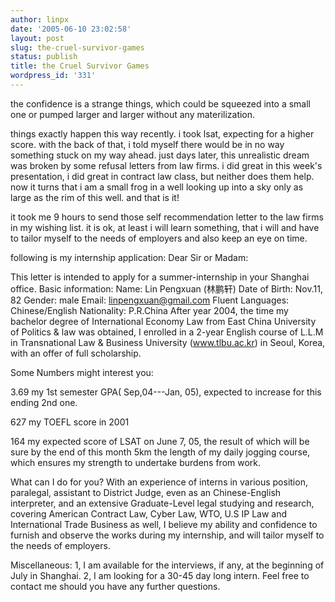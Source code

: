 ```yaml
---
author: linpx
date: '2005-06-10 23:02:58'
layout: post
slug: the-cruel-survivor-games
status: publish
title: the Cruel Survivor Games
wordpress_id: '331'
---
```


the confidence is a strange things, which could be squeezed into a small one
or pumped larger and larger without any materilization.

things exactly happen this way recently. i took lsat, expecting for a higher
score. with the back of that, i told myself there would be in no way something
stuck on my way ahead. just days later, this unrealistic dream was broken by
some refusal letters from law firms. i did great in this week's presentation,
i did great in contract law class, but neither does them help. now it turns
that i am a small frog in a well looking up into a sky only as large as the
rim of this well. and that is it!

it took me 9 hours to send those self recommendation letter to the law firms
in my wishing list. it is ok, at least i will learn something, that i will and
have to tailor myself to the needs of employers and also keep an eye on time.

following is my internship application: Dear Sir or Madam:

This letter is intended to apply for a summer-internship in your Shanghai
office. Basic information: Name: Lin Pengxuan (林鹏轩) Date of Birth: Nov.11, 82
Gender: male Email: linpengxuan@gmail.com Fluent Languages: Chinese/English
Nationality: P.R.China After year 2004, the time my bachelor degree of
International Economy Law from East China University of Politics & law was
obtained, I enrolled in a 2-year English course of L.L.M in Transnational Law
& Business University (www.tlbu.ac.kr) in Seoul, Korea, with an offer of full
scholarship.

Some Numbers might interest you:

3.69 my 1st semester GPA( Sep,04---Jan, 05), expected to increase for this
ending 2nd one.

627 my TOEFL score in 2001

164 my expected score of LSAT on June 7, 05, the result of which will be sure
by the end of this month 5km the length of my daily jogging course, which
ensures my strength to undertake burdens from work.

What can I do for you? With an experience of interns in various position,
paralegal, assistant to District Judge, even as an Chinese-English
interpreter, and an extensive Graduate-Level legal studying and research,
covering American Contract Law, Cyber Law, WTO, U.S IP Law and International
Trade Business as well, I believe my ability and confidence to furnish and
observe the works during my internship, and will tailor myself to the needs of
employers.

Miscellaneous: 1, I am available for the interviews, if any, at the beginning
of July in Shanghai. 2, I am looking for a 30-45 day long intern. Feel free to
contact me should you have any further questions.

